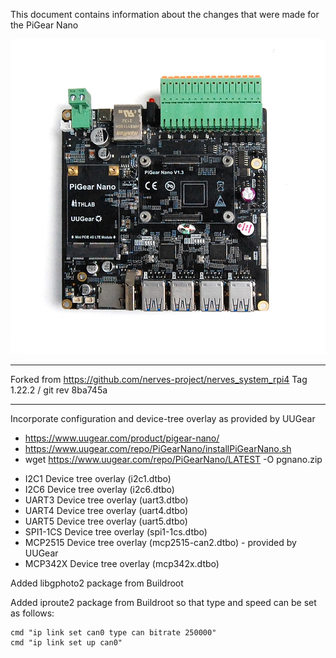 This document contains information about the changes that were made for the PiGear Nano

![PiGear Nano image](assets/images/pigear-nano.jpg)

---

Forked from https://github.com/nerves-project/nerves_system_rpi4
Tag 1.22.2 / git rev 8ba745a

---

Incorporate configuration and device-tree overlay as provided by UUGear
- https://www.uugear.com/product/pigear-nano/
- https://www.uugear.com/repo/PiGearNano/installPiGearNano.sh
- wget https://www.uugear.com/repo/PiGearNano/LATEST -O pgnano.zip

* I2C1 Device tree overlay (i2c1.dtbo)
* I2C6 Device tree overlay (i2c6.dtbo)
* UART3 Device tree overlay (uart3.dtbo)
* UART4 Device tree overlay (uart4.dtbo)
* UART5 Device tree overlay (uart5.dtbo)
* SPI1-1CS Device tree overlay (spi1-1cs.dtbo)
* MCP2515 Device tree overlay (mcp2515-can2.dtbo) - provided by UUGear
* MCP342X Device tree overlay (mcp342x.dtbo)

Added libgphoto2 package from Buildroot

Added iproute2 package from Buildroot so that type and speed can be set as follows:
```
cmd "ip link set can0 type can bitrate 250000"
cmd "ip link set up can0"
```

